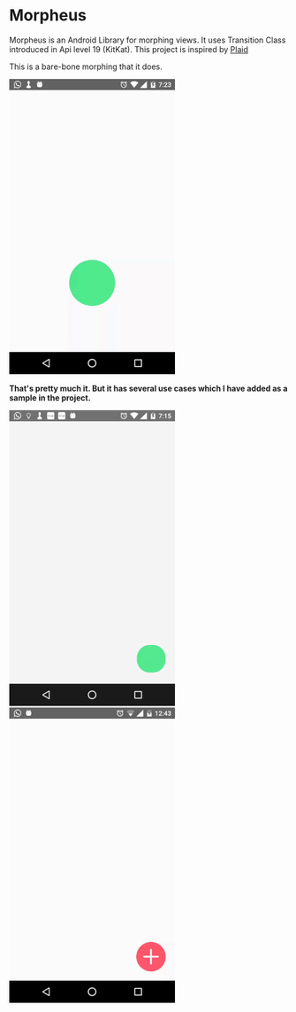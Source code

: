 # Morpheus
Morpheus is an Android Library for morphing views. It uses Transition Class introduced in Api level 19 (KitKat).
This project is inspired by [Plaid](https://github.com/nickbutcher/plaid)

This is a bare-bone morphing that it does.

<img src="basic_morph.gif" width="300">

**That's pretty much it. But it has several use cases which I have added as a sample in the project.**

<img src="dialog_morph.gif" width="300">
<img src="menu_morph.gif" width="300">

